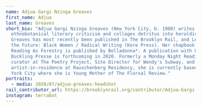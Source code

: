 ```yaml
---
name: Adjua Gargi Nzinga Greaves
first_name: Adjua
last_name: Greaves
short_bio: "Adjua Gargi Nzinga Greaves (New York City, b. 1980) writes
  ethnobotanical literary criticism and collages detritus into heraldic devices.
  Greaves has most recently been published in The Brooklyn Rail, and Letters to
  the Future: Black Women / Radical Writing (Kore Press). Her chapbook Close
  Reading As Forestry is published by Belladonna*. A publication with Ugly
  Duckling Presse is forthcoming in 2020. Formerly a Monday Night Reading Series
  curator at The Poetry Project, Site Director for Wendy's Subway, and an
  artist-in-residence at Rauschenberg Residency, she is currently based in New
  York City where she is Young Mother of The Florxal Review."
portraits:
  - media: 2020/07/adjua-greaves-headshot
rail_contributor_url: https://brooklynrail.org/contributor/Adjua-Gargi-Nzinga-Greaves
instagram: terrabot
---
```

